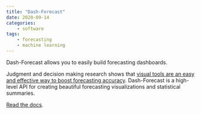 ```yaml
---
title: "Dash-Forecast"
date: 2020-09-14
categories:
    - software
tags:
    - forecasting
    - machine learning
---
```


Dash-Forecast allows you to easily build forecasting dashboards.

Judgment and decision making research shows that <a href="http://journal.sjdm.org/13/131029/jdm131029.pdf" target="_blank">visual tools are an easy and effective way to boost forecasting accuracy</a>. Dash-Forecast is a high-level API for creating beautiful forecasting visualizations and statistical summaries.

<a href="https://dsbowen.github.io/dash-fcast/" target="_blank">Read the docs</a>.